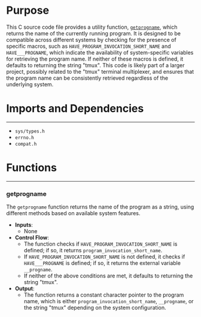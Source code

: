 # Purpose
This C source code file provides a utility function, [`getprogname`](#getprogname), which returns the name of the currently running program. It is designed to be compatible across different systems by checking for the presence of specific macros, such as `HAVE_PROGRAM_INVOCATION_SHORT_NAME` and `HAVE___PROGNAME`, which indicate the availability of system-specific variables for retrieving the program name. If neither of these macros is defined, it defaults to returning the string "tmux". This code is likely part of a larger project, possibly related to the "tmux" terminal multiplexer, and ensures that the program name can be consistently retrieved regardless of the underlying system.
# Imports and Dependencies

---
- `sys/types.h`
- `errno.h`
- `compat.h`


# Functions

---
### getprogname<!-- {{#callable:getprogname}} -->
The `getprogname` function returns the name of the program as a string, using different methods based on available system features.
- **Inputs**:
    - None
- **Control Flow**:
    - The function checks if `HAVE_PROGRAM_INVOCATION_SHORT_NAME` is defined; if so, it returns `program_invocation_short_name`.
    - If `HAVE_PROGRAM_INVOCATION_SHORT_NAME` is not defined, it checks if `HAVE___PROGNAME` is defined; if so, it returns the external variable `__progname`.
    - If neither of the above conditions are met, it defaults to returning the string "tmux".
- **Output**:
    - The function returns a constant character pointer to the program name, which is either `program_invocation_short_name`, `__progname`, or the string "tmux" depending on the system configuration.


